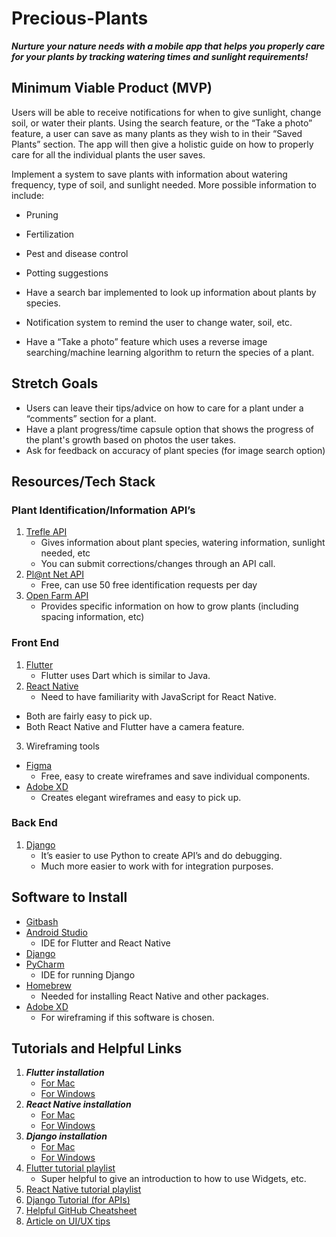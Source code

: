 # Precious-Plants
***Nurture your nature needs with a mobile app that helps you properly care for your plants by tracking watering times and sunlight requirements!***

## Minimum Viable Product (MVP)

Users will be able to receive notifications for when to give sunlight, change soil, or water their plants. Using the search feature, or the “Take a photo” feature, a user can save as many plants as they wish to in their “Saved Plants” section. The app will then give a holistic guide on how to properly care for all the individual plants the user saves. 

Implement a system to save plants with information about watering frequency, type of soil, and sunlight needed. 
More possible information to include:
  - Pruning
  - Fertilization
  - Pest and disease control
  - Potting suggestions
  
- Have a search bar implemented to look up information about plants by species.
- Notification system to remind the user to change water, soil, etc.
- Have a “Take a photo” feature which uses a reverse image searching/machine learning algorithm to return the species of a plant.

## Stretch Goals
- Users can leave their tips/advice on how to care for a plant under a “comments” section for a plant.
- Have a plant progress/time capsule option that shows the progress of the plant's growth based on photos the user takes.
- Ask for feedback on accuracy of plant species (for image search option) 

## Resources/Tech Stack

  ### Plant Identification/Information API’s
   1. [Trefle API](https://trefle.io)
       - Gives information about plant species, watering information, sunlight needed, etc
       - You can submit corrections/changes through an API call. 
   2. [Pl@nt Net API](https://my.plantnet.org)
       - Free, can use 50 free identification requests per day
   3. [Open Farm API](https://openfarm.cc)
       - Provides specific information on how to grow plants (including spacing information, etc)
       
  ### Front End
  1. [Flutter](https://flutter.dev/docs/get-started/install)
      - Flutter uses Dart which is similar to Java.
  2. [React Native](https://reactnative.dev/docs/getting-started)
      - Need to have familiarity with JavaScript for React Native.
    
   - Both are fairly easy to pick up.
   - Both React Native and Flutter have a camera feature.
  
  3. Wireframing tools
  - [Figma](https://www.figma.com) 
     - Free, easy to create wireframes and save individual components.
  - [Adobe XD](https://www.adobe.com/products/xd.html?sdid=12B9F15S&mv=Search&ef_id=EAIaIQobChMItOel8Jje7gIV0ZFbCh368AhcEAAYASAAEgLSkfD_BwE:G:s&s_kwcid=AL!3085!3!394015009825!e!!g!!adobe%20xd!1641846436!65452675151)
     - Creates elegant wireframes and easy to pick up.

  ### Back End
  1. [Django](https://docs.djangoproject.com/en/3.1/topics/install/)
       - It’s easier to use Python to create API’s and do debugging. 
       - Much more easier to work with for integration purposes.

## Software to Install
- [Gitbash](https://git-scm.com/downloads)
- [Android Studio](https://developer.android.com/jetpack)
  - IDE for Flutter and React Native
- [Django](https://docs.djangoproject.com/en/3.1/topics/install/) 
- [PyCharm](https://www.jetbrains.com/pycharm/)
  - IDE for running Django
- [Homebrew](https://brew.sh)
  - Needed for installing React Native and other packages.
- [Adobe XD](https://www.adobe.com/products/xd.html?sdid=12B9F15S&mv=Search&ef_id=EAIaIQobChMItOel8Jje7gIV0ZFbCh368AhcEAAYASAAEgLSkfD_BwE:G:s&s_kwcid=AL!3085!3!394015009825!e!!g!!adobe%20xd!1641846436!65452675151)
  - For wireframing if this software is chosen.

## Tutorials and Helpful Links
1. ***Flutter installation***
   - [For Mac](https://www.youtube.com/watch?v=hL7pkX1Pfko)
   - [For Windows](https://www.youtube.com/watch?v=Z2ugnpCQuyw)
2. ***React Native installation***
   - [For Mac](https://www.youtube.com/watch?v=_oCQDtDW3j4)
   - [For Windows](https://www.youtube.com/watch?v=0DhQd_EK1Ng)
3. ***Django installation***
    - [For Mac](https://www.youtube.com/watch?v=FshRArXrEcM)
    - [For Windows](https://www.youtube.com/watch?v=2FvIa4BADvA)
4. [Flutter tutorial playlist](https://www.youtube.com/watch?v=1ukSR1GRtMU&list=PL4cUxeGkcC9jLYyp2Aoh6hcWuxFDX6PBJ)
   - Super helpful to give an introduction to how to use Widgets, etc.
5. [React Native tutorial playlist](https://www.youtube.com/watch?v=ur6I5m2nTvk&list=PL4cUxeGkcC9ixPU-QkScoRBVxtPPzVjrQ)
6. [Django Tutorial (for APIs)](https://www.youtube.com/watch?v=mNwAyMmGKoI&list=PL8GFhcuc_fW4cxdkRtWIlln1DQ3CZwQen)
7. [Helpful GitHub Cheatsheet](https://education.github.com/git-cheat-sheet-education.pdf)
8. [Article on UI/UX tips](https://www.uxpin.com/studio/blog/guide-design-consistency-best-practices-ui-ux-designers/)

